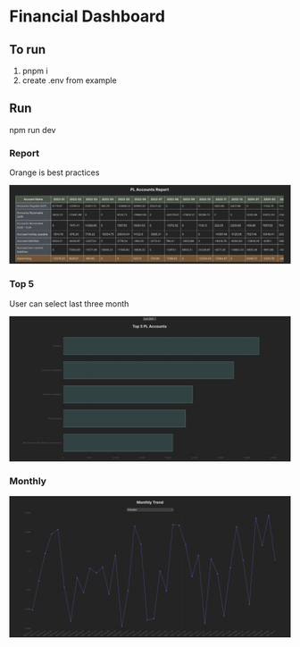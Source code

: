 
# Financial Dashboard

## To run

1. pnpm i
2. create .env from example


## Run
npm run dev


### Report

Orange is best practices

![Report example](assets/report-example.png)

### Top 5 
User can select last three month

![Top5 example](assets/top-example.png)

### Monthly
![Monthly example](assets/monthly-example.png)
